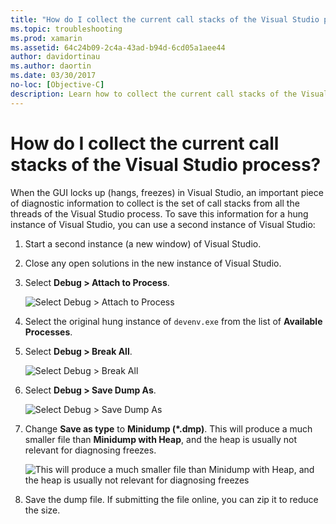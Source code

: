 ```yaml
---
title: "How do I collect the current call stacks of the Visual Studio process?"
ms.topic: troubleshooting
ms.prod: xamarin
ms.assetid: 64c24b09-2c4a-43ad-b94d-6cd05a1aee44
author: davidortinau
ms.author: daortin
ms.date: 03/30/2017
no-loc: [Objective-C]
description: Learn how to collect the current call stacks of the Visual Studio process with supporting information and screenshots.
---
```


# How do I collect the current call stacks of the Visual Studio process?

When the GUI locks up (hangs, freezes) in Visual Studio, an important piece of diagnostic information to collect is the set of call stacks from all the threads of the Visual Studio process. To save this information for a hung instance of Visual Studio, you can use a second instance of Visual Studio:

1. Start a second instance (a new window) of Visual Studio.

2. Close any open solutions in the new instance of Visual Studio.

3. Select **Debug > Attach to Process**.

   ![Select Debug > Attach to Process](vs-callstack-images/image1.png)

4. Select the original hung instance of `devenv.exe` from the list of **Available Processes**.

5. Select **Debug > Break All**.

   ![Select Debug > Break All](vs-callstack-images/image2.png)

6. Select **Debug > Save Dump As**.

   ![Select Debug > Save Dump As](vs-callstack-images/image3.png)

7. Change **Save as type** to **Minidump (\*.dmp)**. This will produce a much smaller file than **Minidump with Heap**, and the heap is usually not relevant for diagnosing freezes.

   ![This will produce a much smaller file than Minidump with Heap, and the heap is usually not relevant for diagnosing freezes](vs-callstack-images/image4.png)

8. Save the dump file. If submitting the file online, you can zip it to reduce the size.
